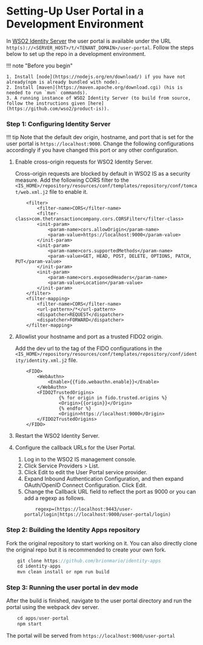# Setting-Up User Portal in a Development Environment

In [WSO2 Identity Server](https://wso2.com/identity-and-access-management/) the user portal is available under
 the URL `http(s)://<SERVER_HOST>/t/<TENANT_DOMAIN>/user-portal`. Follow the steps below to set up the repo in a
 development environment.

!!! note "Before you begin"

    1. Install [node](https://nodejs.org/en/download/) if you have not already(npm is already bundled with node).
    2. Install [maven](https://maven.apache.org/download.cgi) (his is needed to run `mvn` commands).
    3. A running instance of WSO2 Identity Server (to build from source, follow the instructions given [here]
    (https://github.com/wso2/product-is)).


### Step 1: Configuring Identity Server

!!! tip
    Note that the default dev origin, hostname, and port that is set for the user portal is `https://localhost:9000`.
    Change the following configurations accordingly if you have changed this port or any other configuration.


1.  Enable cross-origin requests for WSO2 Identity Server.

    Cross-origin requests are blocked by default in WSO2 IS as a security measure. Add the following CORS filter to
    the `<IS_HOME>/repository/resources/conf/templates/repository/conf/tomcat/web.xml.j2` file to enable it.
    ```
        <filter>
            <filter-name>CORS</filter-name>
            <filter-class>com.thetransactioncompany.cors.CORSFilter</filter-class>
            <init-param>
                <param-name>cors.allowOrigin</param-name>
                <param-value>https://localhost:9000</param-value>
            </init-param>
            <init-param>
                <param-name>cors.supportedMethods</param-name>
                <param-value>GET, HEAD, POST, DELETE, OPTIONS, PATCH, PUT</param-value>
            </init-param>
            <init-param>
                <param-name>cors.exposedHeaders</param-name>
                <param-value>Location</param-value>
            </init-param>
        </filter>
        <filter-mapping>
            <filter-name>CORS</filter-name>
            <url-pattern>/*</url-pattern>
            <dispatcher>REQUEST</dispatcher>
            <dispatcher>FORWARD</dispatcher>
        </filter-mapping>
    ```
2.  Allowlist your hostname and port as a trusted FIDO2 origin.



    Add the dev url to the <Origin> tag of the FIDO configurations in the
    `<IS_HOME>/repository/resources/conf/templates/repository/conf/identity/identity.xml.j2` file.
    ```
        <FIDO>
            <WebAuthn>
                <Enable>{{fido.webauthn.enable}}</Enable>
            </WebAuthn>
            <FIDO2TrustedOrigins>
                    {% for origin in fido.trusted.origins %}
                    <Origin>{{origin}}</Origin>
                    {% endfor %}
                    <Origin>https://localhost:9000</Origin>
            </FIDO2TrustedOrigins>
        </FIDO>
    ```

3.  Restart the WSO2 Identity Server.
4.  Configure the callback URLs for the User Portal.

    1.  Log in to the WSO2 IS management console.
    2.  Click Service Providers > List.
    3.  Click Edit to edit the User Portal service provider.
    4.  Expand Inbound Authentication Configuration, and then expand OAuth/OpenID Connect Configuration. Click Edit.
    5.  Change the Callback URL field to reflect the port as 9000 or you can add a regexp as follows.
        ```
            regexp=(https://localhost:9443/user-portal/login|https://localhost:9000/user-portal/login)
        ```

### Step 2: Building the Identity Apps repository

Fork the original repository to start working on it. You can also directly clone the original repo but it is
recommended to create your own fork.
```java
    git clone https://github.com/brionmario/identity-apps
    cd identity-apps
    mvn clean install or npm run build
```

### Step 3: Running the user portal in dev mode

After the build is finished, navigate to the user portal directory and run the portal using the webpack dev server.
```java
    cd apps/user-portal
    npm start
```

The portal will be served from `https://localhost:9000/user-portal`